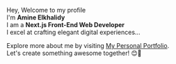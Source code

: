 Hey, Welcome to my profile   
I'm **Amine Elkhalidy**   
I am a **Next.js Front-End Web Developer**   
I excel at crafting elegant digital experiences...   


Explore more about me by visiting [My Personal Portfolio](https://www.amineelkhalidy.com).   
Let's create something awesome together! 😊🚀

   




